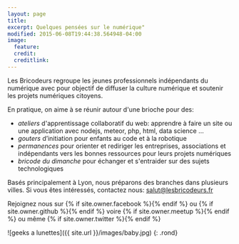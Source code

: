 ```yaml
---
layout: page
title:
excerpt: Quelques pensées sur le numérique"
modified: 2015-06-08T19:44:38.564948-04:00
image:
  feature:
  credit:
  creditlink:
---
```


Les Bricodeurs regroupe les jeunes professionnels indépendants du numérique avec pour objectif de diffuser la culture numérique et soutenir les projets numériques citoyens. 

En pratique, on aime à se réunir autour d'une brioche pour des:

* _ateliers_ d'apprentissage collaboratif du web: apprendre à faire un site ou une application avec nodejs, meteor, php, html, data science ...
* _gouters_ d’initiation pour enfants au code et à la robotique
* _permanences_ pour orienter et rediriger les entreprises, associations et indépendants vers les bonnes ressources pour leurs projets numériques
* _bricode du dimanche_ pour échanger et s'entraider sur des sujets technologiques

Basés principalement à Lyon, nous préparons des branches dans plusieurs villes. Si vous êtes intéressés, contactez nous: salut@lesbricodeurs.fr

Rejoignez nous sur  {% if site.owner.facebook %}<a href="http://facebook.com/{{ site.owner.facebook }}" title="{{ site.owner.name}} on Facebook" target="_blank"><i class="fa fa-facebook-square fa-2x"></i></a>{% endif %}
	ou 
{% if site.owner.github %}<a href="http://github.com/{{ site.owner.github }}" title="{{ site.owner.name}} on Github" target="_blank"><i class="fa fa-github-square fa-2x"></i></a>{% endif %}
	voire 
{% if site.owner.meetup %}<a href="http://meetup.com/{{ site.owner.meetup }}" title="{{ site.owner.name}} on meetup" target="_blank"><i class="fa fa-calendar fa-2x"></i></a>{% endif %}
	ou même 
{% if site.owner.twitter %}<a href="http://twitter.com/{{ site.owner.twitter }}" title="{{ site.owner.name}} on Twitter" target="_blank"><i class="fa fa-twitter-square fa-2x"></i></a>{% endif %}
	
![geeks a lunettes]({{ site.url }}/images/baby.jpg)
{: .rond}

